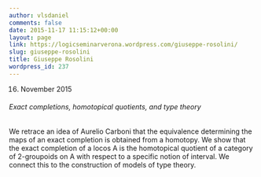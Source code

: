 ```yaml
---
author: vlsdaniel
comments: false
date: 2015-11-17 11:15:12+00:00
layout: page
link: https://logicseminarverona.wordpress.com/giuseppe-rosolini/
slug: giuseppe-rosolini
title: Giuseppe Rosolini
wordpress_id: 237
---
```


16. November 2015


###### Exact completions, homotopical quotients, and type theory


We retrace an idea of Aurelio Carboni that the equivalence determining the maps of an exact completion is obtained from a homotopy. We show that the exact completion of a locos A is the homotopical quotient of a category of 2-groupoids on A with respect to a specific notion of interval. We connect this to the construction of models of type theory.
